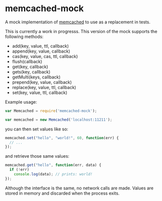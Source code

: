# memcached-mock

A mock implementation of [memcached](https://www.npmjs.com/package/memcached) to use as a replacement in tests.

This is currently a work in progresss. This version of the mock supports the following methods:

 * add(key, value, ttl, callback)
 * append(key, value, callback)
 * cas(key, value, cas, ttl, callback)
 * flush(callback)
 * get(key, callback)
 * gets(key, callback)
 * getMulti(keys, callback)
 * prepend(key, value, callback)
 * replace(key, value, ttl, callback)
 * set(key, value, ttl, callback)

Example usage:

```javascript
var Memcached = require('memcached-mock');

var memcached = new Memcached('localhost:11211');
```

you can then set values like so:

```javascript
memcached.set("hello", "world!", 60, function(err) {
  // ...
});
```

and retrieve those same values:

```javascript
memcached.get("hello", function(err, data) {
  if (!err)
    console.log(data); // prints: world!
});
```

Although the interface is the same, no network calls are made. Values are stored in memory and discarded when the process exits.
